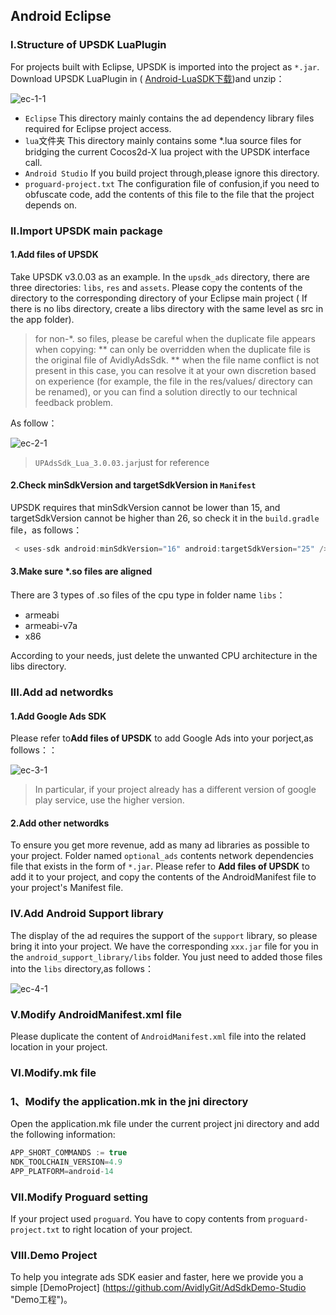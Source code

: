 ## Android Eclipse


### I.Structure of UPSDK LuaPlugin
For projects built with Eclipse, UPSDK is imported into the project as `*.jar`. Download UPSDK LuaPlugin in ( [Android-LuaSDK下载](http://doc.upltv.com/en/master/chapters/chapter09.html "download"))and unzip：


![ec-1-1](http://docc.upltv.com/uploads/201805/5afe9bd143673_5afe9bd1.png "ec-1-1")
- `Eclipse`
  This directory mainly contains the ad dependency library files required for Eclipse project access.
- `lua`文件夹
  This directory mainly contains some *.lua source files for bridging the current Cocos2d-X lua project with the UPSDK interface call.
- `Android Studio`
If you build project through,please ignore this directory.
- `proguard-project.txt`
  The configuration file of confusion,if you need to obfuscate code, add the contents of this file to the file that the project depends on.
  

### II.Import UPSDK main package
#### 1.Add files of UPSDK
Take UPSDK v3.0.03 as an example. In the `upsdk_ads` directory, there are three directories: `libs`, `res` and `assets`. Please copy the contents of the directory to the corresponding directory of your Eclipse main project ( If there is no libs directory, create a libs directory with the same level as src in the app folder).
> for non-*. so files, please be careful when the duplicate file appears when copying: ** can only be overridden when the duplicate file is the original file of AvidlyAdsSdk. ** when the file name conflict is not present in this case, you can resolve it at your own discretion based on experience (for example, the file in the res/values/ directory can be renamed), or you can find a solution directly to our technical feedback problem.

As follow：

![ec-2-1](http://docc.upltv.com/uploads/201805/5afe9cf8d18fd_5afe9cf8.png "ec-2-1")
> `UPAdsSdk_Lua_3.0.03.jar`just for reference

#### 2.Check minSdkVersion and targetSdkVersion in `Manifest`
UPSDK requires that minSdkVersion cannot be lower than 15, and targetSdkVersion cannot be higher than 26, so check it in the `build.gradle` file，as follows：
```groovy
 < uses-sdk android:minSdkVersion="16" android:targetSdkVersion="25" />
```
#### 3.Make sure *.so files are aligned
There are 3 types of .so files of the cpu type in folder name `libs`：
- armeabi
- armeabi-v7a
- x86

According to your needs, just delete the unwanted CPU architecture in the libs directory.

### III.Add ad networdks
#### 1.Add Google Ads SDK
Please refer to**Add files of UPSDK** to add Google Ads into your porject,as follows：：

![ec-3-1](http://docc.upltv.com/uploads/201805/5afea0b542f2f_5afea0b5.png "ec-3-1")
> In particular, if your project already has a different version of google play service, use the higher version.

#### 2.Add other networdks
To ensure you get more revenue, add as many ad libraries as possible to your project.
Folder named `optional_ads` contents  network dependencies file that exists in the form of `*.jar`. Please refer to **Add files of UPSDK** to add it to your project, and copy the contents of the AndroidManifest file to your project's Manifest file.

### IV.Add Android Support library
The display of the ad requires the support of the `support` library, so please bring it into your project. We have the corresponding `xxx.jar` file for you in the `android_support_library/libs` folder. You just need to added those files into the `libs` directory,as follows：

![ec-4-1](http://docc.upltv.com/uploads/201805/5afea104016ef_5afea104.png "ec-4-1")

### V.Modify AndroidManifest.xml file
Please duplicate the content of `AndroidManifest.xml` file into the related location in your project.

### Ⅵ.Modify.mk file

### 1、Modify the application.mk in the jni directory
Open the application.mk file under the current project jni directory and add the following information:
```groovy
APP_SHORT_COMMANDS := true
NDK_TOOLCHAIN_VERSION=4.9
APP_PLATFORM=android-14
```

### Ⅶ.Modify Proguard setting
If your project used `proguard`.
You have to copy contents from `proguard-project.txt` to right location of your project.

### Ⅷ.Demo Project
To help you integrate ads SDK easier and faster, here we provide you a simple [DemoProject]
(https://github.com/AvidlyGit/AdSdkDemo-Studio "Demo工程")。

